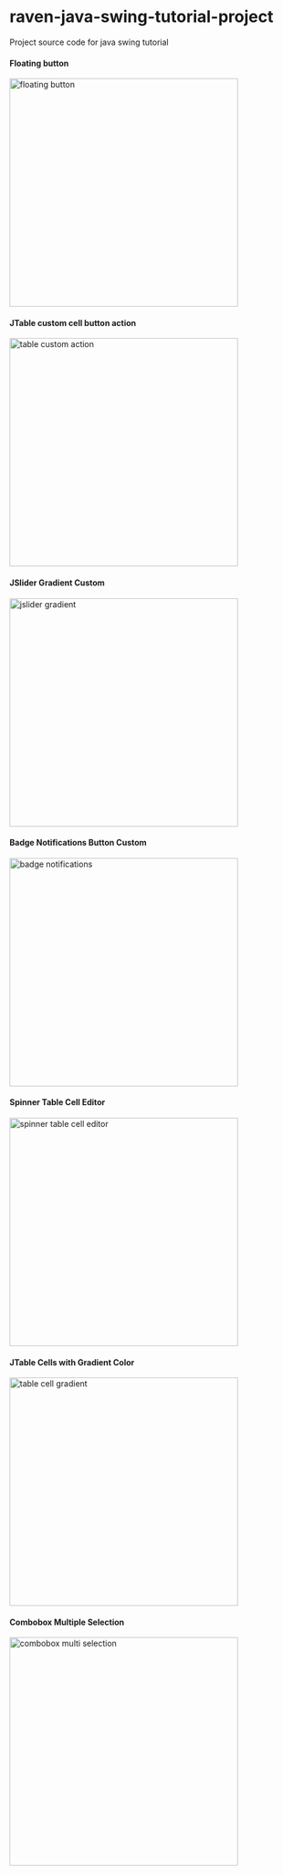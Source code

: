 # raven-java-swing-tutorial-project
Project source code for java swing tutorial 
#### Floating button
<img src="https://user-images.githubusercontent.com/58245926/208254920-7cc7c034-80a6-449d-b960-151f511bf88e.png" alt="floating button" width="400"/>

#### JTable custom cell button action
<img src="https://user-images.githubusercontent.com/58245926/209706260-43405b65-6dfd-4edb-96cd-d089bce352f2.png" alt="table custom action" width="400"/>

#### JSlider Gradient Custom
<img src="https://user-images.githubusercontent.com/58245926/213781619-d3cc1c51-a240-405a-b776-8f74f5fc3f14.png" alt="jslider gradient" width="400"/>

#### Badge Notifications Button Custom
<img src="https://user-images.githubusercontent.com/58245926/218533112-7878426a-34f0-4a8b-bb09-7f14d0a0a7e9.png" alt="badge notifications" width="400"/>

#### Spinner Table Cell Editor
<img src="https://github.com/DJ-Raven/raven-java-swing-tutorial-project/assets/58245926/ecc2e555-9575-4995-9f95-4f4e402376c2" alt="spinner table cell editor" width="400"/>

#### JTable Cells with Gradient Color
<img src="https://github.com/DJ-Raven/raven-java-swing-tutorial-project/assets/58245926/e82fa30c-1a45-48da-ad3b-d672f22c03fd" alt="table cell gradient" width="400"/>

#### Combobox Multiple Selection
<img src="https://github.com/DJ-Raven/raven-java-swing-tutorial-project/assets/58245926/6439235b-c6b3-4d9a-8910-19c07434d9b0" alt="combobox multi selection" width="400"/>
